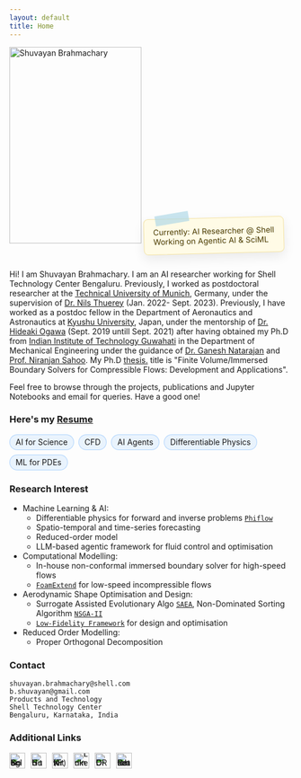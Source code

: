 ```yaml
---
layout: default
title: Home
---
```


<img src="{{ '/assets/dp/dpnew.png' | relative_url }}" alt="Shuvayan Brahmachary" width="235" height="350">


<div class="sticky-note">
  <div class="tape"></div>
  Currently: AI Researcher @ Shell<br>Working on Agentic AI & SciML
</div>

<style>
.sticky-note{
  display:inline-block; padding:14px 16px; background:#fffbe6; color:#4a3b00;
  border:1px solid #f4e2a1; border-radius:8px; box-shadow:0 8px 20px rgba(0,0,0,.08);
  transform:rotate(-1.5deg); margin:14px 0; position:relative; font-size:14px;
}
.sticky-note .tape{
  position:absolute; top:-10px; left:20px; width:60px; height:18px;
  background:rgba(173,216,230,.65); transform:rotate(-8deg);
}
@media (prefers-color-scheme: dark){
  .sticky-note{ background:#2b2a1f; color:#f2e6b3; border-color:#5c5430; }
  .sticky-note .tape{ background:rgba(100,149,237,.45); }
}
</style>




Hi! I am Shuvayan Brahmachary. I am an AI researcher working for Shell Technology Center Bengaluru. Previously, I worked as postdoctoral researcher at the [Technical University of Munich](https://www.tum.de/en/), Germany, under the supervision of [Dr. Nils Thuerey](https://ge.in.tum.de/) (Jan. 2022- Sept. 2023). Previously, I have worked as a postdoc fellow in the Department of Aeronautics and Astronautics at [Kyushu University](https://www.kyushu-u.ac.jp/en/), Japan, under the mentorship of [Dr. Hideaki Ogawa](http://aero.kyushu-u.ac.jp/stsel/about.html) (Sept. 2019 untill Sept. 2021) after having obtained my Ph.D from [Indian Institute of Technology Guwahati](http://www.iitg.ac.in/) in the Department of Mechanical Engineering under the guidance of [Dr. Ganesh Natarajan](https://sites.google.com/site/ganucfd/) and [Prof. Niranjan Sahoo](https://iitg.irins.org/profile/128417). My Ph.D <a href="Thesis_short_version.pdf" target="_blank">thesis.</a> title is "Finite Volume/Immersed Boundary Solvers for Compressible Flows: Development and Applications".

Feel free to browse through the projects, publications and Jupyter Notebooks and email for queries. Have a good one!

### Here's my <a href="Resume.pdf" target="_blank">Resume</a>


<div class="stickers-row">
  <span class="sticker-pill">AI for Science</span>
  <span class="sticker-pill">CFD</span>
  <span class="sticker-pill">AI Agents</span>
  <span class="sticker-pill">Differentiable Physics</span>
  <span class="sticker-pill">ML for PDEs</span>
</div>

<style>
.stickers-row { display:flex; flex-wrap:wrap; gap:8px; margin:10px 0; }
.sticker-pill {
  --bg: rgba(0, 122, 255, 0.08);
  --bd: rgba(0, 122, 255, 0.25);
  padding:6px 10px; border-radius:999px; border:1px solid var(--bd);
  background:var(--bg); font-size:14px; line-height:1; backdrop-filter:saturate(1.2);
}
@media (prefers-color-scheme: dark) {
  .sticker-pill { --bg: rgba(100, 180, 255, 0.12); --bd: rgba(100, 180, 255, 0.35); }
}
</style>



### Research Interest

- Machine Learning & AI:
  - Differentiable physics for forward and inverse problems [`Phiflow`](https://github.com/tum-pbs/PhiFlow) 
  - Spatio-temporal and time-series forecasting
  - Reduced-order model
  - LLM-based agentic framework for fluid control and optimisation
- Computational Modelling: 
  - In-house non-conformal immersed boundary solver for high-speed flows
  - [`FoamExtend`](https://openfoamwiki.net/index.php/Installation/Linux/foam-extend-4.1) for low-speed incompressible flows
- Aerodynamic Shape Optimisation and Design: 
  - Surrogate Assisted Evolutionary Algo [`SAEA`](http://www.mdolab.net/research_resources.html), Non-Dominated Sorting Algorithm  [`NSGA-II`](https://www.iitk.ac.in/kangal/codes.shtml)
  - [`Low-Fidelity Framework`](https://github.com/shuvayanb/LFF-for-design-and-optimisation) for design and optimisation
- Reduced Order Modelling:
  - Proper Orthogonal Decomposition


### Contact
`shuvayan.brahmachary@shell.com`<br/>
`b.shuvayan@gmail.com`<br/>
`Products and Technology`<br/>
`Shell Technology Center`<br/>
`Bengaluru, Karnataka, India`<br/>


### Additional Links

<!-- Social icons -->
<div class="social-icons">
  <a href="https://scholar.google.co.in/citations?user=bPpIoyUAAAAJ&hl=en" aria-label="Google Scholar" title="Google Scholar" target="_blank" rel="noopener">
    <img src="{{ '/assets/icons/googlescholar.svg' | relative_url }}" alt="Google Scholar">
  </a>
  <a href="https://github.com/shuvayanb" aria-label="GitHub" title="GitHub" target="_blank" rel="noopener">
    <img src="{{ '/assets/icons/github.svg' | relative_url }}" alt="GitHub">
  </a>
  <a href="https://twitter.com/b_shuvayan" aria-label="X (Twitter)" title="X (Twitter)" target="_blank" rel="noopener">
    <img src="{{ '/assets/icons/x.svg' | relative_url }}" alt="X (Twitter)">
  </a>
  <a href="https://www.linkedin.com/in/shuvayan-brahmachary/" aria-label="LinkedIn" title="LinkedIn" target="_blank" rel="noopener">
    <img src="{{ '/assets/icons/linkedin.svg' | relative_url }}" alt="LinkedIn">
  </a>
  <a href="https://orcid.org/0000-0003-4383-0875" aria-label="ORCID" title="ORCID" target="_blank" rel="noopener">
    <img src="{{ '/assets/icons/orcid.svg' | relative_url }}" alt="ORCID">
  </a>
  <a href="https://www.researchgate.net/profile/Shuvayan-Brahmachary" aria-label="ResearchGate" title="ResearchGate" target="_blank" rel="noopener">
    <img src="{{ '/assets/icons/researchgate.svg' | relative_url }}" alt="ResearchGate">
  </a>
</div>

<style>
/* Consistent sizing & spacing */
.social-icons { display: flex; gap: 10px; align-items: center; flex-wrap: wrap; }
.social-icons a { display: inline-flex; line-height: 0; }
.social-icons img { width: 28px; height: 28px; display: block; transition: transform 120ms ease; }
.social-icons a:hover img { transform: scale(1.08); }
</style>
